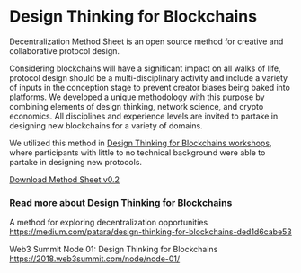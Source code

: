 # Design Thinking for Blockchains

Decentralization Method Sheet is an open source method for creative and collaborative protocol design.

Considering blockchains will have a significant impact on all walks of life, protocol design should be a multi-disciplinary activity and include a variety of inputs in the conception stage to prevent creator biases being baked into platforms. We developed a unique methodology with this purpose by combining elements of design thinking, network science, and crypto economics. All disciplines and experience levels are invited to partake in designing new blockchains for a variety of domains.

We utilized this method in [Design Thinking for Blockchains workshops](http://patara.io/workshop/), where participants with little to no technical background were able to partake in designing new protocols.

[Download Method Sheet v0.2](https://github.com/DesignThinkingBlockchains/decentralization-method-sheet/raw/master/decentralization-method-sheet.pdf)

### Read more about Design Thinking for Blockchains

A method for exploring decentralization opportunities
https://medium.com/patara/design-thinking-for-blockchains-ded1d6cabe53

Web3 Summit Node 01: Design Thinking for Blockchains
https://2018.web3summit.com/node/node-01/
